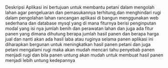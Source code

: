 Deskripsi 
Aplikasi ini bertujuan untuk membantu petani dalam mengolah lahan agar pengeluaran dan pemasukannya terhitung,dan menghindari rugi dalam pengolahan lahan
rancangan 
aplikasi di bangun menggunakan web sederhana dan database mysql yang di mana fiturnya berisi penginputan modal yang isi nya jumlah benih dan perawatan lahan 
dan juga ada fitur panen yang dimana dihutung berapa jumlah hasil panen dan berapa harga jual dan nanti akan ada hasil laba atau ruginya selama panen 
aplikasi ini diharapkan bergunan untuk meningkatkan hasil panen petani dan juga petani mengalami rugi maka akan mudah mencari tahu penyebab panen menjadi rugi dan bila 
panen untung akan mudah untuk membuat hasil panen menjadi lebih untung kedepannya
